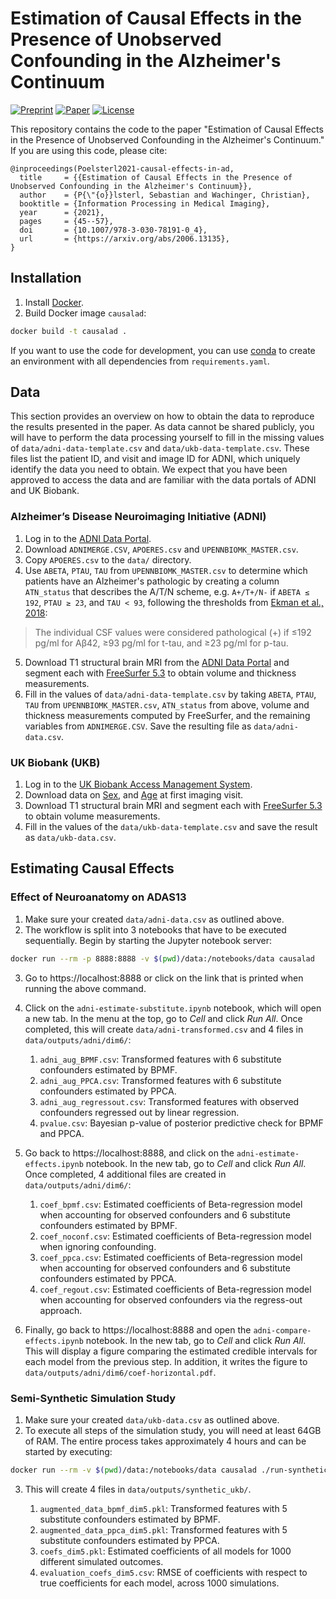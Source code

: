 # Estimation of Causal Effects in the Presence of Unobserved Confounding in the Alzheimer's Continuum

[![Preprint](https://img.shields.io/badge/arXiv-2006.13135-b31b1b)](https://arxiv.org/abs/2006.13135)
[![Paper](https://img.shields.io/static/v1?label=DOI&message=10.1007%2f978-3-030-78191-0_4&color=3a7ebb)](https://dx.doi.org/10.1007/978-3-030-78191-0_4)
[![License](https://img.shields.io/badge/license-GPLv3-blue.svg)](LICENSE)

This repository contains the code to the paper "Estimation of Causal Effects in the Presence of Unobserved Confounding in the Alzheimer's Continuum."
If you are using this code, please cite:

```
@inproceedings(Poelsterl2021-causal-effects-in-ad,
  title     = {{Estimation of Causal Effects in the Presence of Unobserved Confounding in the Alzheimer's Continuum}},
  author    = {P{\"{o}}lsterl, Sebastian and Wachinger, Christian},
  booktitle = {Information Processing in Medical Imaging},
  year      = {2021},
  pages     = {45--57},
  doi       = {10.1007/978-3-030-78191-0_4},
  url       = {https://arxiv.org/abs/2006.13135},
}
```

## Installation

1. Install [Docker](https://docs.docker.com/install/).
2. Build Docker image `causalad`:
```bash
docker build -t causalad .
```

If you want to use the code for development, you can use [conda](https://conda.io/miniconda.html)
to create an environment with all dependencies from `requirements.yaml`.

## Data

This section provides an overview on how to obtain the data to
reproduce the results presented in the paper. As data cannot
be shared publicly, you will have to perform the data processing
yourself to fill in the missing values of `data/adni-data-template.csv`
and `data/ukb-data-template.csv`. These files list the patient ID,
and visit and image ID for ADNI, which uniquely identify the data
you need to obtain. We expect that you have been approved to access
the data and are familiar with the data portals of ADNI and UK Biobank.

### Alzheimer’s Disease Neuroimaging Initiative (ADNI)

1. Log in to the [ADNI Data Portal](http://adni.loni.usc.edu/).
2. Download `ADNIMERGE.CSV`, `APOERES.csv` and `UPENNBIOMK_MASTER.csv`.
3. Copy `APOERES.csv` to the `data/` directory.
4. Use `ABETA`, `PTAU`, `TAU` from `UPENNBIOMK_MASTER.csv` to determine
   which patients have an Alzheimer's pathologic by
  creating a column `ATN_status` that describes the A/T/N scheme, e.g.
  `A+/T+/N-` if `ABETA ≤ 192`, `PTAU ≥ 23`, and `TAU < 93`, following the
  thresholds from [Ekman et al., 2018](https://doi.org/10.1038/s41598-018-26151-8):
  > The individual CSF values were considered pathological (+)
  > if ≤192 pg/ml for Aβ42, ≥93 pg/ml for t-tau, and ≥23 pg/ml for p-tau.

5. Download T1 structural brain MRI from the [ADNI Data Portal](http://adni.loni.usc.edu/)
   and segment each with [FreeSurfer 5.3](https://www.freesurfer.net/) to obtain volume
   and thickness measurements.
6. Fill in the values of `data/adni-data-template.csv` by taking `ABETA`, `PTAU`, `TAU`
   from `UPENNBIOMK_MASTER.csv`, `ATN_status` from above, volume and thickness measurements
   computed by FreeSurfer, and the remaining variables from `ADNIMERGE.CSV`.
   Save the resulting file as `data/adni-data.csv`.

### UK Biobank (UKB)

1. Log in to the [UK Biobank Access Management System](https://bbams.ndph.ox.ac.uk/ams/resApplications).
2. Download data on [Sex](https://biobank.ndph.ox.ac.uk/showcase/field.cgi?id=31), and [Age](https://biobank.ndph.ox.ac.uk/showcase/field.cgi?id=21003)
 at first imaging visit.
3. Download T1 structural brain MRI and segment each with [FreeSurfer 5.3](https://www.freesurfer.net/) to obtain volume measurements.
4. Fill in the values of the `data/ukb-data-template.csv` and save the result as `data/ukb-data.csv`.


## Estimating Causal Effects

### Effect of Neuroanatomy on ADAS13

1. Make sure your created `data/adni-data.csv` as outlined above.
2. The workflow is split into 3 notebooks that have to be executed
   sequentially. Begin by starting the Jupyter notebook server:
```bash
docker run --rm -p 8888:8888 -v $(pwd)/data:/notebooks/data causalad
```
3. Go to https://localhost:8888 or click on the link that is printed
   when running the above command.
4. Click on the `adni-estimate-substitute.ipynb` notebook, which will
   open a new tab. In the menu at the top, go to *Cell* and click *Run All*.
   Once completed, this will create `data/adni-transformed.csv` and 4 files
   in `data/outputs/adni/dim6/`:

      1. `adni_aug_BPMF.csv`: Transformed features with 6 substitute confounders estimated by BPMF.
      2. `adni_aug_PPCA.csv`: Transformed features with 6 substitute confounders estimated by PPCA.
      3. `adni_aug_regressout.csv`: Transformed features with observed confounders regressed out
         by linear regression.
      4. `pvalue.csv`: Bayesian p-value of posterior predictive check for BPMF and PPCA.

5. Go back to https://localhost:8888, and click on the `adni-estimate-effects.ipynb` notebook.
   In the new tab, go to *Cell* and click *Run All*. Once completed, 4 additional files are
   created in `data/outputs/adni/dim6/`:

      1. `coef_bpmf.csv`: Estimated coefficients of Beta-regression model when accounting for
         observed confounders and 6 substitute confounders estimated by BPMF.
      2. `coef_noconf.csv`: Estimated coefficients of Beta-regression model when ignoring confounding.
      3. `coef_ppca.csv`: Estimated coefficients of Beta-regression model when accounting for
         observed confounders and 6 substitute confounders estimated by PPCA.
      4. `coef_regout.csv`: Estimated coefficients of Beta-regression model when accounting for
         observed confounders via the regress-out approach.

6. Finally, go back to https://localhost:8888 and open the `adni-compare-effects.ipynb` notebook.
   In the new tab, go to *Cell* and click *Run All*. This will display a figure comparing the
   estimated credible intervals for each model from the previous step. In addition, it writes
   the figure to `data/outputs/adni/dim6/coef-horizontal.pdf`.


### Semi-Synthetic Simulation Study

1. Make sure your created `data/ukb-data.csv` as outlined above.
2. To execute all steps of the simulation study, you will need at least 64GB of RAM.
   The entire process takes approximately 4 hours and can be started by executing:
```bash
docker run --rm -v $(pwd)/data:/notebooks/data causalad ./run-synthetic-ukb.sh
```
3. This will create 4 files in `data/outputs/synthetic_ukb/`.

    1. `augmented_data_bpmf_dim5.pkl`: Transformed features with 5 substitute confounders estimated by BPMF.
    2. `augmented_data_ppca_dim5.pkl`: Transformed features with 5 substitute confounders estimated by PPCA.
    3. `coefs_dim5.pkl`: Estimated coefficients of all models for 1000 different simulated outcomes.
    4. `evaluation_coefs_dim5.csv`: RMSE of coefficients with respect to true coefficients for each model,
       across 1000 simulations.
